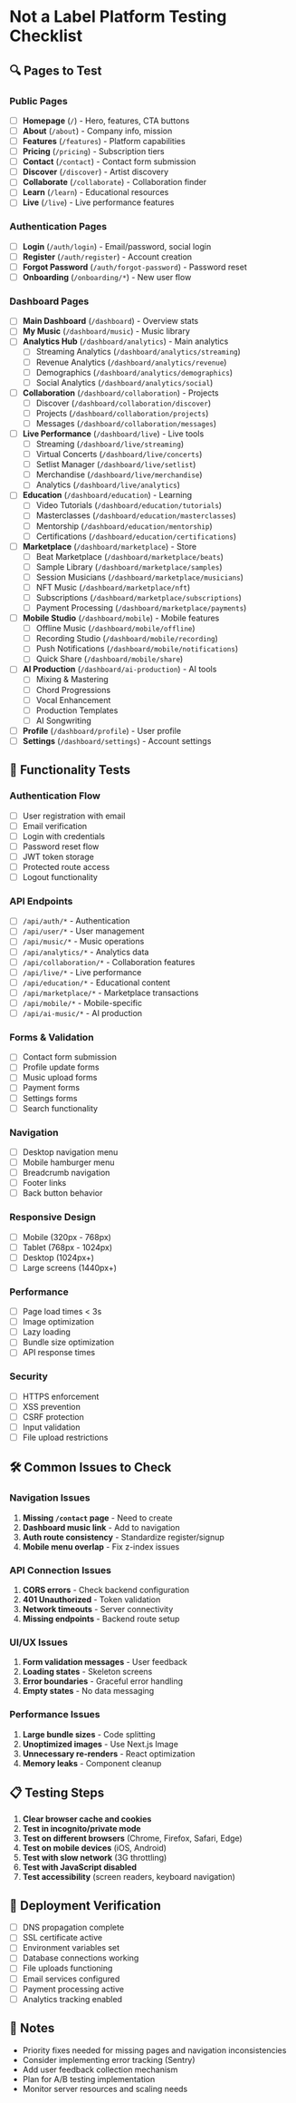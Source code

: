 # Not a Label Platform Testing Checklist

## 🔍 Pages to Test

### Public Pages
- [ ] **Homepage** (`/`) - Hero, features, CTA buttons
- [ ] **About** (`/about`) - Company info, mission
- [ ] **Features** (`/features`) - Platform capabilities
- [ ] **Pricing** (`/pricing`) - Subscription tiers
- [ ] **Contact** (`/contact`) - Contact form submission
- [ ] **Discover** (`/discover`) - Artist discovery
- [ ] **Collaborate** (`/collaborate`) - Collaboration finder
- [ ] **Learn** (`/learn`) - Educational resources
- [ ] **Live** (`/live`) - Live performance features

### Authentication Pages
- [ ] **Login** (`/auth/login`) - Email/password, social login
- [ ] **Register** (`/auth/register`) - Account creation
- [ ] **Forgot Password** (`/auth/forgot-password`) - Password reset
- [ ] **Onboarding** (`/onboarding/*`) - New user flow

### Dashboard Pages
- [ ] **Main Dashboard** (`/dashboard`) - Overview stats
- [ ] **My Music** (`/dashboard/music`) - Music library
- [ ] **Analytics Hub** (`/dashboard/analytics`) - Main analytics
  - [ ] Streaming Analytics (`/dashboard/analytics/streaming`)
  - [ ] Revenue Analytics (`/dashboard/analytics/revenue`)
  - [ ] Demographics (`/dashboard/analytics/demographics`)
  - [ ] Social Analytics (`/dashboard/analytics/social`)
- [ ] **Collaboration** (`/dashboard/collaboration`) - Projects
  - [ ] Discover (`/dashboard/collaboration/discover`)
  - [ ] Projects (`/dashboard/collaboration/projects`)
  - [ ] Messages (`/dashboard/collaboration/messages`)
- [ ] **Live Performance** (`/dashboard/live`) - Live tools
  - [ ] Streaming (`/dashboard/live/streaming`)
  - [ ] Virtual Concerts (`/dashboard/live/concerts`)
  - [ ] Setlist Manager (`/dashboard/live/setlist`)
  - [ ] Merchandise (`/dashboard/live/merchandise`)
  - [ ] Analytics (`/dashboard/live/analytics`)
- [ ] **Education** (`/dashboard/education`) - Learning
  - [ ] Video Tutorials (`/dashboard/education/tutorials`)
  - [ ] Masterclasses (`/dashboard/education/masterclasses`)
  - [ ] Mentorship (`/dashboard/education/mentorship`)
  - [ ] Certifications (`/dashboard/education/certifications`)
- [ ] **Marketplace** (`/dashboard/marketplace`) - Store
  - [ ] Beat Marketplace (`/dashboard/marketplace/beats`)
  - [ ] Sample Library (`/dashboard/marketplace/samples`)
  - [ ] Session Musicians (`/dashboard/marketplace/musicians`)
  - [ ] NFT Music (`/dashboard/marketplace/nft`)
  - [ ] Subscriptions (`/dashboard/marketplace/subscriptions`)
  - [ ] Payment Processing (`/dashboard/marketplace/payments`)
- [ ] **Mobile Studio** (`/dashboard/mobile`) - Mobile features
  - [ ] Offline Music (`/dashboard/mobile/offline`)
  - [ ] Recording Studio (`/dashboard/mobile/recording`)
  - [ ] Push Notifications (`/dashboard/mobile/notifications`)
  - [ ] Quick Share (`/dashboard/mobile/share`)
- [ ] **AI Production** (`/dashboard/ai-production`) - AI tools
  - [ ] Mixing & Mastering
  - [ ] Chord Progressions
  - [ ] Vocal Enhancement
  - [ ] Production Templates
  - [ ] AI Songwriting
- [ ] **Profile** (`/dashboard/profile`) - User profile
- [ ] **Settings** (`/dashboard/settings`) - Account settings

## 🧪 Functionality Tests

### Authentication Flow
- [ ] User registration with email
- [ ] Email verification
- [ ] Login with credentials
- [ ] Password reset flow
- [ ] JWT token storage
- [ ] Protected route access
- [ ] Logout functionality

### API Endpoints
- [ ] `/api/auth/*` - Authentication
- [ ] `/api/user/*` - User management
- [ ] `/api/music/*` - Music operations
- [ ] `/api/analytics/*` - Analytics data
- [ ] `/api/collaboration/*` - Collaboration features
- [ ] `/api/live/*` - Live performance
- [ ] `/api/education/*` - Educational content
- [ ] `/api/marketplace/*` - Marketplace transactions
- [ ] `/api/mobile/*` - Mobile-specific
- [ ] `/api/ai-music/*` - AI production

### Forms & Validation
- [ ] Contact form submission
- [ ] Profile update forms
- [ ] Music upload forms
- [ ] Payment forms
- [ ] Settings forms
- [ ] Search functionality

### Navigation
- [ ] Desktop navigation menu
- [ ] Mobile hamburger menu
- [ ] Breadcrumb navigation
- [ ] Footer links
- [ ] Back button behavior

### Responsive Design
- [ ] Mobile (320px - 768px)
- [ ] Tablet (768px - 1024px)
- [ ] Desktop (1024px+)
- [ ] Large screens (1440px+)

### Performance
- [ ] Page load times < 3s
- [ ] Image optimization
- [ ] Lazy loading
- [ ] Bundle size optimization
- [ ] API response times

### Security
- [ ] HTTPS enforcement
- [ ] XSS prevention
- [ ] CSRF protection
- [ ] Input validation
- [ ] File upload restrictions

## 🛠️ Common Issues to Check

### Navigation Issues
1. **Missing `/contact` page** - Need to create
2. **Dashboard music link** - Add to navigation
3. **Auth route consistency** - Standardize register/signup
4. **Mobile menu overlap** - Fix z-index issues

### API Connection Issues
1. **CORS errors** - Check backend configuration
2. **401 Unauthorized** - Token validation
3. **Network timeouts** - Server connectivity
4. **Missing endpoints** - Backend route setup

### UI/UX Issues
1. **Form validation messages** - User feedback
2. **Loading states** - Skeleton screens
3. **Error boundaries** - Graceful error handling
4. **Empty states** - No data messaging

### Performance Issues
1. **Large bundle sizes** - Code splitting
2. **Unoptimized images** - Use Next.js Image
3. **Unnecessary re-renders** - React optimization
4. **Memory leaks** - Component cleanup

## 📋 Testing Steps

1. **Clear browser cache and cookies**
2. **Test in incognito/private mode**
3. **Test on different browsers** (Chrome, Firefox, Safari, Edge)
4. **Test on mobile devices** (iOS, Android)
5. **Test with slow network** (3G throttling)
6. **Test with JavaScript disabled**
7. **Test accessibility** (screen readers, keyboard navigation)

## 🚀 Deployment Verification

- [ ] DNS propagation complete
- [ ] SSL certificate active
- [ ] Environment variables set
- [ ] Database connections working
- [ ] File uploads functioning
- [ ] Email services configured
- [ ] Payment processing active
- [ ] Analytics tracking enabled

## 📝 Notes

- Priority fixes needed for missing pages and navigation inconsistencies
- Consider implementing error tracking (Sentry)
- Add user feedback collection mechanism
- Plan for A/B testing implementation
- Monitor server resources and scaling needs